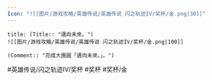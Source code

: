 ```yaml
---
Icon: "![[图片/游戏攻略/英雄传说/英雄传说 闪之轨迹IV/奖杯/金.png|30]]"
---
```

```ad-ed-sen-4-gold
title: (Title:: "邁向未來。")
![[图片/游戏攻略/英雄传说/英雄传说 闪之轨迹IV/奖杯/金.png|100]]

(Comment:: "完成大團圓「邁向未來。」。")
```

#英雄传说/闪之轨迹IV/奖杯  #奖杯 #奖杯/金